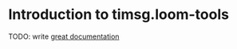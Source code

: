 # Introduction to timsg.loom-tools

TODO: write [great documentation](http://jacobian.org/writing/what-to-write/)
